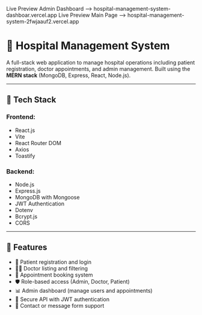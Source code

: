 Live Preview Admin Dashboard --> hospital-management-system-dashboar.vercel.app
Live Preview Main Page --> hospital-management-system-2fwjaauf2.vercel.app


# 🏥 Hospital Management System

A full-stack web application to manage hospital operations including patient registration, doctor appointments, and admin management. Built using the **MERN stack** (MongoDB, Express, React, Node.js).

---

## 🔧 Tech Stack

### Frontend:
- React.js
- Vite
- React Router DOM
- Axios
- Toastify

### Backend:
- Node.js
- Express.js
- MongoDB with Mongoose
- JWT Authentication
- Dotenv
- Bcrypt.js
- CORS

---

## 🚀 Features

- 👤 Patient registration and login
- 👨‍⚕️ Doctor listing and filtering
- 📅 Appointment booking system
- 🛡️ Role-based access (Admin, Doctor, Patient)
- 📊 Admin dashboard (manage users and appointments)
- 🔐 Secure API with JWT authentication
- 📩 Contact or message form support
